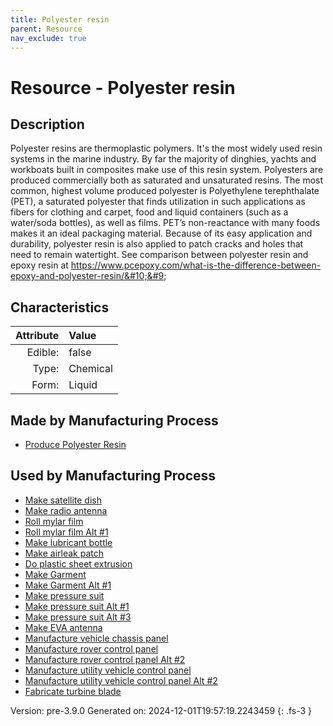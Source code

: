 ```yaml
---
title: Polyester resin
parent: Resource
nav_exclude: true
---
```

# Resource - Polyester resin

## Description
&#10;&#9;&#9;Polyester resins are thermoplastic polymers. It&#39;s the most widely used resin systems in the marine industry. &#10;&#9; By far the majority of dinghies, yachts and workboats built in composites make use of this &#10;&#9; resin system. Polyesters are produced commercially both as saturated and unsaturated resins. &#10;&#9; The most common, highest volume produced polyester is Polyethylene terephthalate (PET), a &#10;&#9; saturated polyester that finds utilization in such applications as fibers for clothing and &#10;&#9; carpet, food and liquid containers (such as a water/soda bottles), as well as films. &#10;&#9; PET’s non-reactance with many foods makes it an ideal packaging material. Because &#10;&#9; of its easy application and durability, polyester resin is also applied to patch cracks &#10;&#9; and holes that need to remain watertight. See comparison between polyester resin and &#10;&#9; epoxy resin at https://www.pcepoxy.com/what-is-the-difference-between-epoxy-and-polyester-resin/&#10;&#9;

## Characteristics

| Attribute      | Value |
|--------:|:------|
|Edible:|false|
|Type:|Chemical|
|Form:|Liquid|
 
## Made by Manufacturing Process

- [Produce Polyester Resin](../process/produce-polyester-resin.html)

## Used by Manufacturing Process

- [Make satellite dish](../process/make-satellite-dish.html)
- [Make radio antenna](../process/make-radio-antenna.html)
- [Roll mylar film](../process/roll-mylar-film.html)
- [Roll mylar film Alt #1](../process/roll-mylar-film-alt--1.html)
- [Make lubricant bottle](../process/make-lubricant-bottle.html)
- [Make airleak patch](../process/make-airleak-patch.html)
- [Do plastic sheet extrusion](../process/do-plastic-sheet-extrusion.html)
- [Make Garment](../process/make-garment.html)
- [Make Garment Alt #1](../process/make-garment-alt--1.html)
- [Make pressure suit](../process/make-pressure-suit.html)
- [Make pressure suit Alt #1](../process/make-pressure-suit-alt--1.html)
- [Make pressure suit Alt #3](../process/make-pressure-suit-alt--3.html)
- [Make EVA antenna](../process/make-eva-antenna.html)
- [Manufacture vehicle chassis panel](../process/manufacture-vehicle-chassis-panel.html)
- [Manufacture rover control panel](../process/manufacture-rover-control-panel.html)
- [Manufacture rover control panel Alt #2](../process/manufacture-rover-control-panel-alt--2.html)
- [Manufacture utility vehicle control panel](../process/manufacture-utility-vehicle-control-panel.html)
- [Manufacture utility vehicle control panel Alt #2](../process/manufacture-utility-vehicle-control-panel-alt--2.html)
- [Fabricate turbine blade](../process/fabricate-turbine-blade.html)


    

Version: pre-3.9.0 Generated on: 2024-12-01T19:57:19.2243459
{: .fs-3 }
